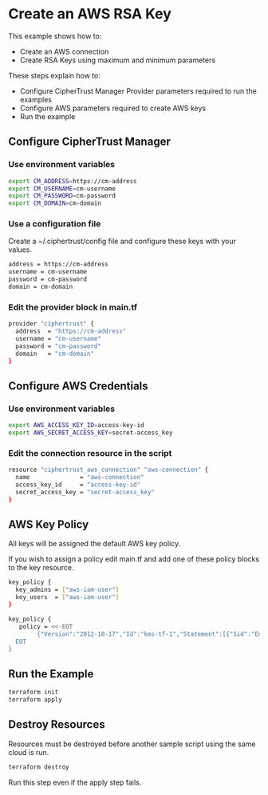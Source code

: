 # Create an AWS RSA Key

This example shows how to:
- Create an AWS connection
- Create RSA Keys using maximum and minimum parameters

These steps explain how to:
- Configure CipherTrust Manager Provider parameters required to run the examples
- Configure AWS parameters required to create AWS keys
- Run the example

## Configure CipherTrust Manager

### Use environment variables

```bash
export CM_ADDRESS=https://cm-address
export CM_USERNAME=cm-username
export CM_PASSWORD=cm-password
export CM_DOMAIN=cm-domain
```
### Use a configuration file

Create a ~/.ciphertrust/config file and configure these keys with your values.

```bash
address = https://cm-address
username = cm-username
password = cm-password
domain = cm-domain
```

### Edit the provider block in main.tf

```bash
provider "ciphertrust" {
  address  = "https://cm-address"
  username = "cm-username"
  password = "cm-password"
  domain   = "cm-domain"
}
```

## Configure AWS Credentials

### Use environment variables

```bash
export AWS_ACCESS_KEY_ID=access-key-id
export AWS_SECRET_ACCESS_KEY=secret-access_key
```

### Edit the connection resource in the script

```bash
resource "ciphertrust_aws_connection" "aws-connection" {
  name              = "aws-connection"
  access_key_id     = "access-key-id"
  secret_access_key = "secret-access_key"
}
```

##  AWS Key Policy

All keys will be assigned the default AWS key policy.

If you wish to assign a policy edit main.tf and add one of these policy blocks to the key resource.

```bash
key_policy {
  key_admins = ["aws-iam-user"]
  key_users  = ["aws-iam-user"]
}
```

```bash
key_policy {
   policy = <<-EOT
		{"Version":"2012-10-17","Id":"kms-tf-1","Statement":[{"Sid":"Enable IAM User Permissions 1","Effect":"Allow","Principal":{"AWS":"*"},"Action":"kms:*","Resource":"*"}]}
  EOT
}
```

## Run the Example

```bash
terraform init
terraform apply
```

## Destroy Resources

Resources must be destroyed before another sample script using the same cloud is run.

```bash
terraform destroy
```
Run this step even if the apply step fails.
